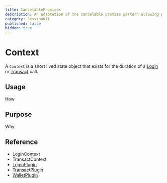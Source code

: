 ```yaml
---
title: CancelablePromises
description: An adaptation of the cancelable promise pattern allowing promises to either be resolved, rejected, or canceled.
category: SessionKit
published: false
hidden: true
---
```


# Context

A `Context` is a short lived state object that exists for the duration of a [Login](/docs/session-kit/login) or [Transact](/docs/session-kit/transact) call.

## Usage

How

## Purpose

Why

## Reference

- LoginContext
- TransactContext
- [LoginPlugin](/docs/session-kit/plugin-login)
- [TransactPlugin](/docs/session-kit/plugin-transact)
- [WalletPlugin](/docs/session-kit/plugin-wallet)
